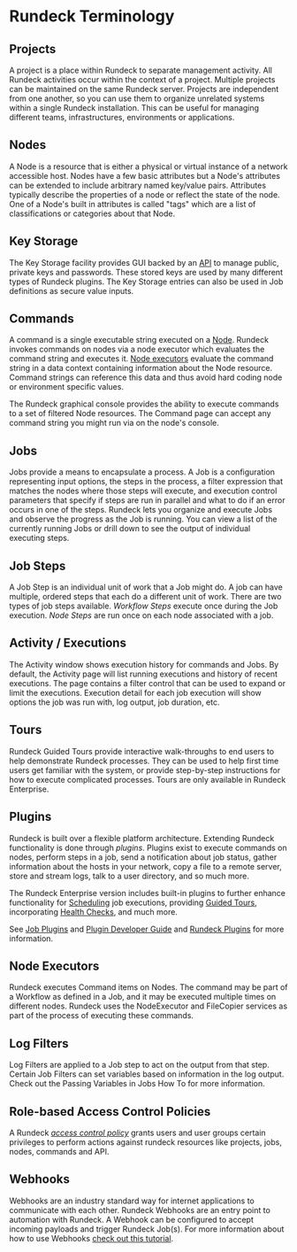 # Rundeck Terminology

## Projects
A project is a place within Rundeck to separate management activity. All Rundeck activities occur within the context of a project. Multiple projects can be maintained on the same Rundeck server. Projects are independent from one another, so you can use them to organize unrelated systems within a single Rundeck installation. This can be useful for managing different teams, infrastructures, environments or applications.

## Nodes
A Node is a resource that is either a physical or virtual instance of a network accessible host. Nodes have a few basic attributes but a Node's attributes can be extended to include arbitrary named key/value pairs. Attributes typically describe the properties of a node or reflect the state of the node. One of a Node's built in attributes is called "tags" which are a list of classifications or categories about that Node.

## Key Storage
The Key Storage facility provides GUI backed by an [API](/api/rundeck-api.md#key-storage) to manage public, private keys and passwords.
These stored keys are used by many different types of Rundeck plugins.  The Key Storage entries can also be used in Job definitions as secure value inputs.

## Commands
A command is a single executable string executed on a [Node](#nodes). Rundeck invokes commands on nodes via a node executor which evaluates the command string and executes it. [Node executors](#node-executors) evaluate the command string in a data context containing information about the Node resource. Command strings can reference this data and thus avoid hard coding node or environment specific values.

The Rundeck graphical console provides the ability to execute commands to a set of filtered Node resources. The Command page can accept any command string you might run via on the node's console.

## Jobs
Jobs provide a means to encapsulate a process. A Job is a configuration representing input options, the steps in the process, a filter expression that matches the nodes where those steps will execute, and execution control parameters that specify if steps are run in parallel and what to do if an error occurs in one of the steps.
Rundeck lets you organize and execute Jobs and observe the progress as the Job is running. You can view a list of the currently running Jobs or drill down to see the output of individual executing steps.

## Job Steps
A Job Step is an individual unit of work that a Job might do.  A job can have multiple, ordered steps that each do a different unit of work.  There are two types of job steps available. *Workflow Steps* execute once during the Job execution.  *Node Steps* are run once on each node associated with a job.

## Activity / Executions
The Activity window shows execution history for commands and Jobs. By default, the Activity page will list running executions and history of recent executions. The page contains a filter control that can be used to expand or limit the executions. Execution detail for each job execution will show options the job was run with, log output, job duration, etc.

## Tours
Rundeck Guided Tours provide interactive walk-throughs to end users to help demonstrate Rundeck processes. They can be used to help first time users get familiar with the system, or provide step-by-step instructions for how to execute complicated processes. Tours are only available in Rundeck Enterprise.

## Plugins
Rundeck is built over a flexible platform architecture.  Extending Rundeck functionality is done through _plugins_. Plugins exist to execute commands on nodes, perform steps in a job, send a notification about job status, gather information about the hosts in your network, copy a file to a remote server, store and stream logs, talk to a user directory, and so much more.

The Rundeck Enterprise version includes built-in plugins to further enhance functionality for [Scheduling](schedules/project-schedules.md) job executions, providing [Guided Tours](tour-manager.md), incorporating [Health Checks](healthchecks.md), and much more.

See [Job Plugins](/manual/job-plugins.md) and [Plugin Developer Guide](/developer/index.md) and [Rundeck Plugins](/plugins/index.md) for more information.

## Node Executors
Rundeck executes Command items on Nodes. The command may be part of a Workflow as defined in a Job, and it may be executed multiple times on different nodes. Rundeck uses the NodeExecutor and FileCopier services as part of the process of executing these commands.

## Log Filters
Log Filters are applied to a Job step to act on the output from that step. Certain Job Filters can set variables based on information in the log output. Check out the Passing Variables in Jobs How To for more information.

## Role-based Access Control Policies
A Rundeck _[access control policy](/administration/security/authorization.md)_ grants users and user groups certain privileges to perform actions against rundeck resources like projects, jobs, nodes, commands and API.

## Webhooks
Webhooks are an industry standard way for internet applications to communicate with each other.  Rundeck Webhooks are an entry point to automation with Rundeck.  A Webhook can be configured to accept incoming payloads and trigger Rundeck Job(s).  For more information about how to use Webhooks [check out this tutorial](/learning/howto/using-webhooks.md).
